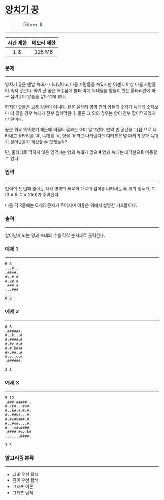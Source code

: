# [양치기 꿍](https://www.acmicpc.net/problem/3187)

> <img src="https://d2gd6pc034wcta.cloudfront.net/tier/9.svg" width="16" heigth="21" style = "vertical-align: middle;"/>&nbsp;<span style="font-size: 18px; color: #435f7a;">Silver II</span>

***

<div align="center">

|시간 제한|메모리 제한|
|:---:|:---:|
|1 초 |128 MB|

</div>

### 문제

***

양치기 꿍은 맨날 늑대가 나타났다고 마을 사람들을 속였지만 이젠 더이상 마을 사람들이 속지 않는다. 화가 난 꿍은 복수심에 불타 아예 늑대들을 양들이 있는 울타리안에 마구 집어넣어 양들을 잡아먹게 했다.

하지만 양들은 보통 양들이 아니다. 같은 울타리 영역 안의 양들의 숫자가 늑대의 숫자보다 더 많을 경우 늑대가 전부 잡아먹힌다. 물론 그 외의 경우는 양이 전부 잡아먹히겠지만 말이다.

꿍은 워낙 똑똑했기 때문에 이들의 결과는 이미 알고있다. 만약 빈 공간을 '.'(점)으로 나타내고 울타리를 '#', 늑대를 'v', 양을 'k'라고 나타낸다면 여러분은 몇 마리의 양과 늑대가 살아남을지 계산할 수 있겠는가?

단, 울타리로 막히지 않은 영역에는 양과 늑대가 없으며 양과 늑대는 대각선으로 이동할 수 없다.

### 입력

***

입력의 첫 번째 줄에는 각각 영역의 세로와 가로의 길이를 나타내는 두 개의 정수 R, C (3 ≤ R, C ≤ 250)가 주어진다.

다음 각 R줄에는 C개의 문자가 주어지며 이들은 위에서 설명한 기호들이다.

### 출력

***

살아남게 되는 양과 늑대의 수를 각각 순서대로 출력한다.

### 예제 1

***

```
6 6
...#..
.##v#.
#v.#.#
#.k#.#
.###.#
...###
```

```
0 2
```

### 예제 2

***

```
8 8
.######.
#..k...#
#.####.#
#.#v.#.#
#.#.k#k#
#k.##..#
#.v..v.#
.######.
```

```
3 1
```

### 예제 3

***

```
9 12
.###.#####..
#.kk#...#v#.
#..k#.#.#.#.
#..##k#...#.
#.#v#k###.#.
#..#v#....#.
#...v#v####.
.####.#vv.k#
.......####.
```

```
3 5
```

### 알고리즘 분류

***

* 너비 우선 탐색
* 깊이 우선 탐색
* 그래프 이론
* 그래프 탐색

